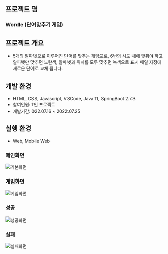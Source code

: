 ## 프로젝트 명
### Wordle (단어맞추기 게임)


## 프로젝트 개요
 - 5개의 알파벳으로 이루어진 단어를 맞추는 게임으로, 
    6번의 시도 내에 맞춰야 하고 알파벳만 맞추면
    노란색, 알파벳과 위치를 모두 맞추면 녹색으로 표시
    매일 자정에 새로운 단어로 교체 됩니다.
    

## 개발 환경
- HTML, CSS, Javascript, VSCode, Java 11, SpringBoot 2.7.3
- 참여인원: 1인 프로젝트
- 개발기간: 022.07.16 ~ 2022.07.25


## 실행 환경
- Web, Mobile Web

### 메인화면
![기본화면](https://user-images.githubusercontent.com/25880465/201721005-f04e97cb-e922-4c5e-86d6-ce7319cfbda5.png)


### 게임화면
![게임화면](https://user-images.githubusercontent.com/25880465/201720998-10532f3c-22a4-4447-9b06-8a48a017ac4b.png)


### 성공
![성공화면](https://user-images.githubusercontent.com/25880465/201721006-2b918692-79ba-4c7a-8a7b-c0add02e6044.png)


### 실패
![실패화면](https://user-images.githubusercontent.com/25880465/201721009-2c8fea91-ddde-4892-93c1-d0696d45a6a3.png)
